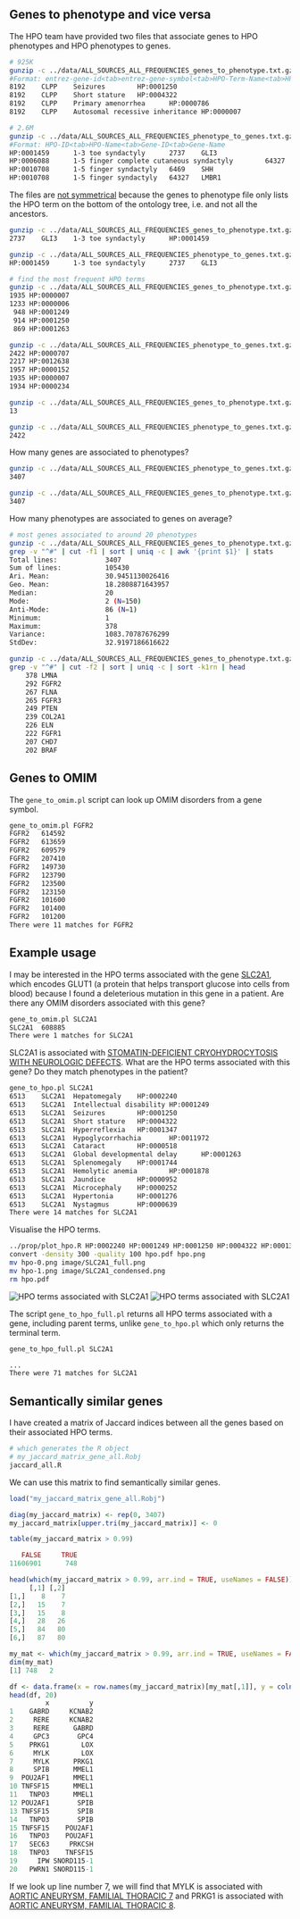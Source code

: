 ## Genes to phenotype and vice versa

The HPO team have provided two files that associate genes to HPO phenotypes and HPO phenotypes to genes.

```bash
# 925K
gunzip -c ../data/ALL_SOURCES_ALL_FREQUENCIES_genes_to_phenotype.txt.gz | head -5
#Format: entrez-gene-id<tab>entrez-gene-symbol<tab>HPO-Term-Name<tab>HPO-Term-ID
8192    CLPP    Seizures        HP:0001250
8192    CLPP    Short stature   HP:0004322
8192    CLPP    Primary amenorrhea      HP:0000786
8192    CLPP    Autosomal recessive inheritance HP:0000007

# 2.6M
gunzip -c ../data/ALL_SOURCES_ALL_FREQUENCIES_phenotype_to_genes.txt.gz | head -5
#Format: HPO-ID<tab>HPO-Name<tab>Gene-ID<tab>Gene-Name
HP:0001459      1-3 toe syndactyly      2737    GLI3
HP:0006088      1-5 finger complete cutaneous syndactyly        64327   LMBR1
HP:0010708      1-5 finger syndactyly   6469    SHH
HP:0010708      1-5 finger syndactyly   64327   LMBR1
```

The files are [not symmetrical](http://human-phenotype-ontology.github.io/faq.html) because the genes to phenotype file only lists the HPO term on the bottom of the ontology tree, i.e. and not all the ancestors.

```bash
gunzip -c ../data/ALL_SOURCES_ALL_FREQUENCIES_genes_to_phenotype.txt.gz | grep HP:0001459
2737    GLI3    1-3 toe syndactyly      HP:0001459

gunzip -c ../data/ALL_SOURCES_ALL_FREQUENCIES_phenotype_to_genes.txt.gz | grep HP:0001459
HP:0001459      1-3 toe syndactyly      2737    GLI3

# find the most frequent HPO terms
gunzip -c ../data/ALL_SOURCES_ALL_FREQUENCIES_genes_to_phenotype.txt.gz | cut -f4 | sort | uniq -c | sort -k1rn | head -5
1935 HP:0000007
1233 HP:0000006
 948 HP:0001249
 914 HP:0001250
 869 HP:0001263

gunzip -c ../data/ALL_SOURCES_ALL_FREQUENCIES_phenotype_to_genes.txt.gz | cut -f1 | sort | uniq -c | sort -k1rn | head -5
2422 HP:0000707
2217 HP:0012638
1957 HP:0000152
1935 HP:0000007
1934 HP:0000234

gunzip -c ../data/ALL_SOURCES_ALL_FREQUENCIES_genes_to_phenotype.txt.gz | grep HP:0000707 | wc -l
13

gunzip -c ../data/ALL_SOURCES_ALL_FREQUENCIES_phenotype_to_genes.txt.gz | grep HP:0000707 | wc -l
2422
```

How many genes are associated to phenotypes?

```bash
gunzip -c ../data/ALL_SOURCES_ALL_FREQUENCIES_phenotype_to_genes.txt.gz | grep -v "^#" | cut -f4 | sort -u | wc -l
3407

gunzip -c ../data/ALL_SOURCES_ALL_FREQUENCIES_genes_to_phenotype.txt.gz | grep -v "^#" | cut -f1 | sort -u | wc -l
3407
```

How many phenotypes are associated to genes on average?

```bash
# most genes associated to around 20 phenotypes
gunzip -c ../data/ALL_SOURCES_ALL_FREQUENCIES_genes_to_phenotype.txt.gz |
grep -v "^#" | cut -f1 | sort | uniq -c | awk '{print $1}' | stats
Total lines:            3407
Sum of lines:           105430
Ari. Mean:              30.9451130026416
Geo. Mean:              18.2808871643957
Median:                 20
Mode:                   2 (N=150)
Anti-Mode:              86 (N=1)
Minimum:                1
Maximum:                378
Variance:               1083.70787676299
StdDev:                 32.9197186616622

gunzip -c ../data/ALL_SOURCES_ALL_FREQUENCIES_genes_to_phenotype.txt.gz |
grep -v "^#" | cut -f2 | sort | uniq -c | sort -k1rn | head
    378 LMNA
    292 FGFR2
    267 FLNA
    265 FGFR3
    249 PTEN
    239 COL2A1
    226 ELN
    222 FGFR1
    207 CHD7
    202 BRAF
```

## Genes to OMIM

The `gene_to_omim.pl` script can look up OMIM disorders from a gene symbol.

```bash
gene_to_omim.pl FGFR2
FGFR2   614592
FGFR2   613659
FGFR2   609579
FGFR2   207410
FGFR2   149730
FGFR2   123790
FGFR2   123500
FGFR2   123150
FGFR2   101600
FGFR2   101400
FGFR2   101200
There were 11 matches for FGFR2
```

## Example usage

I may be interested in the HPO terms associated with the gene [SLC2A1](https://ghr.nlm.nih.gov/gene/SLC2A1), which encodes GLUT1 (a protein that helps transport glucose into cells from blood) because I found a deleterious mutation in this gene in a patient. Are there any OMIM disorders associated with this gene?

```bash
gene_to_omim.pl SLC2A1
SLC2A1  608885
There were 1 matches for SLC2A1
```

SLC2A1 is associated with [STOMATIN-DEFICIENT CRYOHYDROCYTOSIS WITH NEUROLOGIC DEFECTS](https://www.omim.org/entry/608885). What are the HPO terms associated with this gene? Do they match phenotypes in the patient?

```bash
gene_to_hpo.pl SLC2A1
6513    SLC2A1  Hepatomegaly    HP:0002240
6513    SLC2A1  Intellectual disability HP:0001249
6513    SLC2A1  Seizures        HP:0001250
6513    SLC2A1  Short stature   HP:0004322
6513    SLC2A1  Hyperreflexia   HP:0001347
6513    SLC2A1  Hypoglycorrhachia       HP:0011972
6513    SLC2A1  Cataract        HP:0000518
6513    SLC2A1  Global developmental delay      HP:0001263
6513    SLC2A1  Splenomegaly    HP:0001744
6513    SLC2A1  Hemolytic anemia        HP:0001878
6513    SLC2A1  Jaundice        HP:0000952
6513    SLC2A1  Microcephaly    HP:0000252
6513    SLC2A1  Hypertonia      HP:0001276
6513    SLC2A1  Nystagmus       HP:0000639
There were 14 matches for SLC2A1
```

Visualise the HPO terms.

```bash
../prop/plot_hpo.R HP:0002240 HP:0001249 HP:0001250 HP:0004322 HP:0001347 HP:0011972 HP:0000518 HP:0001263 HP:0001744 HP:0001878 HP:0000952 HP:0000252 HP:0001276 HP:0000639
convert -density 300 -quality 100 hpo.pdf hpo.png
mv hpo-0.png image/SLC2A1_full.png
mv hpo-1.png image/SLC2A1_condensed.png
rm hpo.pdf
```

![HPO terms associated with SLC2A1](image/SLC2A1_full.png)
![HPO terms associated with SLC2A1](image/SLC2A1_condensed.png)

The script `gene_to_hpo_full.pl` returns all HPO terms associated with a gene, including parent terms, unlike `gene_to_hpo.pl` which only returns the terminal term.

```bash
gene_to_hpo_full.pl SLC2A1

...
There were 71 matches for SLC2A1
```

## Semantically similar genes

I have created a matrix of Jaccard indices between all the genes based on their associated HPO terms.

```bash
# which generates the R object
# my_jaccard_matrix_gene_all.Robj
jaccard_all.R
```

We can use this matrix to find semantically similar genes.

```R
load("my_jaccard_matrix_gene_all.Robj")

diag(my_jaccard_matrix) <- rep(0, 3407)
my_jaccard_matrix[upper.tri(my_jaccard_matrix)] <- 0

table(my_jaccard_matrix > 0.99)

   FALSE     TRUE 
11606901      748 

head(which(my_jaccard_matrix > 0.99, arr.ind = TRUE, useNames = FALSE))
     [,1] [,2]
[1,]    8    7
[2,]   15    7
[3,]   15    8
[4,]   28   26
[5,]   84   80
[6,]   87   80

my_mat <- which(my_jaccard_matrix > 0.99, arr.ind = TRUE, useNames = FALSE)
dim(my_mat)
[1] 748   2

df <- data.frame(x = row.names(my_jaccard_matrix)[my_mat[,1]], y = colnames(my_jaccard_matrix)[my_mat[,2]])
head(df, 20)
         x          y
1    GABRD     KCNAB2
2     RERE     KCNAB2
3     RERE      GABRD
4     GPC3       GPC4
5    PRKG1        LOX
6     MYLK        LOX
7     MYLK      PRKG1
8     SPIB      MMEL1
9  POU2AF1      MMEL1
10 TNFSF15      MMEL1
11   TNPO3      MMEL1
12 POU2AF1       SPIB
13 TNFSF15       SPIB
14   TNPO3       SPIB
15 TNFSF15    POU2AF1
16   TNPO3    POU2AF1
17   SEC63     PRKCSH
18   TNPO3    TNFSF15
19     IPW SNORD115-1
20   PWRN1 SNORD115-1
```

If we look up line number 7, we will find that MYLK is associated with [AORTIC ANEURYSM, FAMILIAL THORACIC 7](https://www.omim.org/entry/613780) and PRKG1 is associated with [AORTIC ANEURYSM, FAMILIAL THORACIC 8](https://www.omim.org/entry/615436).

